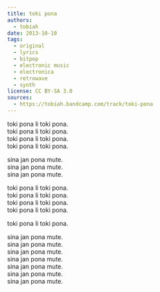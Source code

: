 ```yaml
---
title: toki pona
authors:
  - tobiah
date: 2013-10-10
tags:
  - original
  - lyrics
  - bitpop
  - electronic music
  - electronica
  - retrowave
  - synth
license: CC BY-SA 3.0
sources:
  - https://tobiah.bandcamp.com/track/toki-pona
---
```


toki pona li toki pona.  \
toki pona li toki pona.  \
toki pona li toki pona.  \
toki pona li toki pona.

sina jan pona mute.  \
sina jan pona mute.  \
sina jan pona mute.

toki pona li toki pona.  \
toki pona li toki pona.  \
toki pona li toki pona.  \
toki pona li toki pona.

toki pona li toki pona.

sina jan pona mute.  \
sina jan pona mute.  \
sina jan pona mute.  \
sina jan pona mute.  \
sina jan pona mute.  \
sina jan pona mute.  \
sina jan pona mute.
